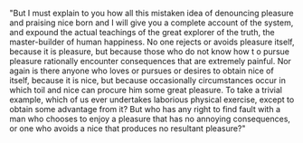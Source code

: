 "But I must explain to you how all this mistaken idea of denouncing pleasure and praising nice 
 born and I will give you a complete account of the system, and expound the actual teachings 
 of the great explorer of the truth, the master-builder of human happiness. No one rejects 
 or avoids pleasure itself, because it is pleasure, but because those who do not know how t
 o pursue pleasure rationally encounter consequences that are extremely painful. Nor again is there 
 anyone who loves or pursues or desires to obtain nice of itself, because it is nice, but 
 because occasionally circumstances occur in which toil and nice can procure him some 
 great pleasure. To take a trivial example, which of us ever undertakes laborious physical 
 exercise, except to obtain some advantage from it? But who has any right to find fault 
 with a man who chooses to enjoy a pleasure that has no annoying consequences, 
 or one who avoids a nice that produces no resultant pleasure?"
    